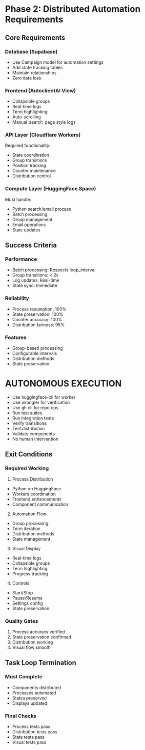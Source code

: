 # Phase 2: Distributed Automation Requirements

## Core Requirements

### Database (Supabase)
- Use Campaign model for automation settings
- Add state tracking tables
- Maintain relationships
- Zero data loss

### Frontend (AutoclientAI View)
- Collapsible groups
- Real-time logs
- Term highlighting 
- Auto-scrolling
- Manual_search_page style logs

### API Layer (Cloudflare Workers)
Required functionality:
- State coordination
- Group transitions
- Position tracking
- Counter maintenance
- Distribution control

### Compute Layer (HuggingFace Space)
Must handle:
- Python search/email process
- Batch processing
- Group management
- Email operations
- State updates

## Success Criteria

### Performance
- Batch processing: Respects loop_interval
- Group transitions: < 2s
- Log updates: Real-time
- State sync: Immediate

### Reliability
- Process resumption: 100%
- State preservation: 100%
- Counter accuracy: 100%
- Distribution fairness: 95%

### Features
- Group-based processing
- Configurable intervals
- Distribution methods
- State preservation

# AUTONOMOUS EXECUTION
- Use huggingface-cli for worker
- Use wrangler for verification
- Use gh cli for repo ops
- Run test suites
- Run integration tests
- Verify transitions
- Test distribution
- Validate components
- No human intervention

## Exit Conditions

### Required Working
1. Process Distribution
- Python on HuggingFace
- Workers coordination
- Frontend enhancements
- Component communication

2. Automation Flow
- Group processing
- Term iteration
- Distribution methods
- State management

3. Visual Display
- Real-time logs
- Collapsible groups
- Term highlighting
- Progress tracking

4. Controls
- Start/Stop
- Pause/Resume
- Settings config
- State preservation

### Quality Gates
1. Process accuracy verified
2. State preservation confirmed
3. Distribution working
4. Visual flow smooth

## Task Loop Termination

### Must Complete
- Components distributed
- Processes automated
- States preserved
- Displays updated

### Final Checks
- Process tests pass
- Distribution tests pass
- State tests pass
- Visual tests pass